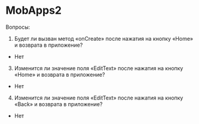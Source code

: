 # MobApps2

Вопросы:
1. Будет ли вызван метод «onCreate» после нажатия на кнопку «Home» и возврата 
в приложение?
- Нет
3. Изменится ли значение поля «EditText» после нажатия на кнопку «Home» и 
возврата в приложение?
- Нет
4. Изменится ли значение поля «EditText» после нажатия на кнопку «Back» и 
возврата в приложение?
- Нет
